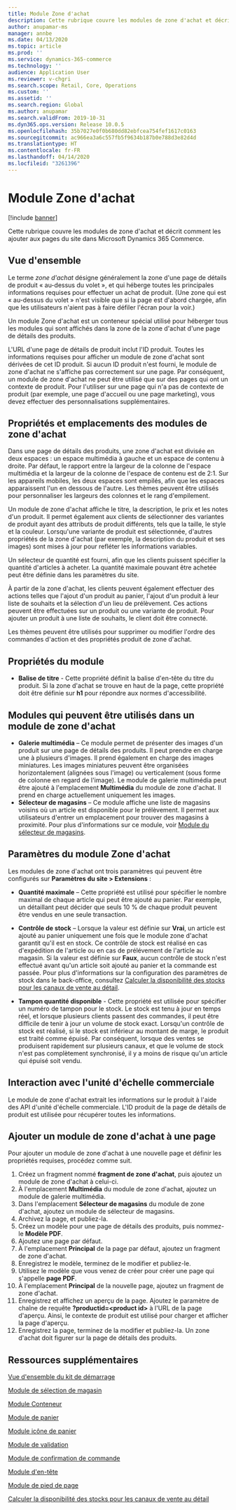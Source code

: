 ```yaml
---
title: Module Zone d'achat
description: Cette rubrique couvre les modules de zone d'achat et décrit comment les ajouter aux pages du site dans Microsoft Dynamics 365 Commerce.
author: anupamar-ms
manager: annbe
ms.date: 04/13/2020
ms.topic: article
ms.prod: ''
ms.service: dynamics-365-commerce
ms.technology: ''
audience: Application User
ms.reviewer: v-chgri
ms.search.scope: Retail, Core, Operations
ms.custom: ''
ms.assetid: ''
ms.search.region: Global
ms.author: anupamar
ms.search.validFrom: 2019-10-31
ms.dyn365.ops.version: Release 10.0.5
ms.openlocfilehash: 35b7027e0f0b680dd82ebfcea754fef1617c0163
ms.sourcegitcommit: ac966ea3a6c557fb5f9634b187b0e788d3e82d4d
ms.translationtype: HT
ms.contentlocale: fr-FR
ms.lasthandoff: 04/14/2020
ms.locfileid: "3261396"
---
```

# <a name="buy-box-module"></a>Module Zone d'achat


[!include [banner](includes/banner.md)]

Cette rubrique couvre les modules de zone d'achat et décrit comment les ajouter aux pages du site dans Microsoft Dynamics 365 Commerce.

## <a name="overview"></a>Vue d'ensemble

Le terme *zone d'achat* désigne généralement la zone d'une page de détails de produit « au-dessus du volet », et qui héberge toutes les principales informations requises pour effectuer un achat de produit. (Une zone qui est « au-dessus du volet » n'est visible que si la page est d'abord chargée, afin que les utilisateurs n'aient pas à faire défiler l'écran pour la voir.)

Un module Zone d'achat est un conteneur spécial utilisé pour héberger tous les modules qui sont affichés dans la zone de la zone d'achat d'une page de détails des produits.

L'URL d'une page de détails de produit inclut l'ID produit. Toutes les informations requises pour afficher un module de zone d'achat sont dérivées de cet ID produit. Si aucun ID produit n'est fourni, le module de zone d'achat ne s'affiche pas correctement sur une page. Par conséquent, un module de zone d'achat ne peut être utilisé que sur des pages qui ont un contexte de produit. Pour l'utiliser sur une page qui n'a pas de contexte de produit (par exemple, une page d'accueil ou une page marketing), vous devez effectuer des personnalisations supplémentaires.

## <a name="buy-box-module-properties-and-slots"></a>Propriétés et emplacements des modules de zone d'achat 

Dans une page de détails des produits, une zone d'achat est divisée en deux espaces : un espace multimédia à gauche et un espace de contenu à droite. Par défaut, le rapport entre la largeur de la colonne de l'espace multimédia et la largeur de la colonne de l'espace de contenu est de 2:1. Sur les appareils mobiles, les deux espaces sont empilés, afin que les espaces apparaissent l'un en dessous de l'autre. Les thèmes peuvent être utilisés pour personnaliser les largeurs des colonnes et le rang d'empilement.

Un module de zone d'achat affiche le titre, la description, le prix et les notes d'un produit. Il permet également aux clients de sélectionner des variantes de produit ayant des attributs de produit différents, tels que la taille, le style et la couleur. Lorsqu'une variante de produit est sélectionnée, d'autres propriétés de la zone d'achat (par exemple, la description du produit et ses images) sont mises à jour pour refléter les informations variables. 

Un sélecteur de quantité est fourni, afin que les clients puissent spécifier la quantité d'articles à acheter. La quantité maximale pouvant être achetée peut être définie dans les paramètres du site.

À partir de la zone d'achat, les clients peuvent également effectuer des actions telles que l'ajout d'un produit au panier, l'ajout d'un produit à leur liste de souhaits et la sélection d'un lieu de prélèvement. Ces actions peuvent être effectuées sur un produit ou une variante de produit. Pour ajouter un produit à une liste de souhaits, le client doit être connecté.

Les thèmes peuvent être utilisés pour supprimer ou modifier l'ordre des commandes d'action et des propriétés produit de zone d'achat. 

## <a name="module-properties"></a>Propriétés du module

- **Balise de titre** - Cette propriété définit la balise d'en-tête du titre du produit. Si la zone d'achat se trouve en haut de la page, cette propriété doit être définie sur **h1** pour répondre aux normes d'accessibilité. 

## <a name="modules-that-can-be-used-in-a-buy-box-module"></a>Modules qui peuvent être utilisés dans un module de zone d'achat

- **Galerie multimédia** – Ce module permet de présenter des images d'un produit sur une page de détails des produits. Il peut prendre en charge une à plusieurs d'images. Il prend également en charge des images miniatures. Les images miniatures peuvent être organisées horizontalement (alignées sous l'image) ou verticalement (sous forme de colonne en regard de l'image). Le module de galerie multimédia peut être ajouté à l'emplacement **Multimédia** du module de zone d'achat. Il prend en charge actuellement uniquement les images. 
- **Sélecteur de magasins** – Ce module affiche une liste de magasins voisins où un article est disponible pour le prélèvement. Il permet aux utilisateurs d'entrer un emplacement pour trouver des magasins à proximité. Pour plus d'informations sur ce module, voir [Module du sélecteur de magasins](store-selector.md).

## <a name="buy-box-module-settings"></a>Paramètres du module Zone d'achat

Les modules de zone d'achat ont trois paramètres qui peuvent être configurés sur **Paramètres du site \> Extensions** :

- **Quantité maximale** – Cette propriété est utilisé pour spécifier le nombre maximal de chaque article qui peut être ajouté au panier. Par exemple, un détaillant peut décider que seuls 10 % de chaque produit peuvent être vendus en une seule transaction.
- **Contrôle de stock** – Lorsque la valeur est définie sur **Vrai**, un article est ajouté au panier uniquement une fois que le module zone d'achat garantit qu'il est en stock. Ce contrôle de stock est réalisé en cas d'expédition de l'article ou en cas de prélévement de l'article au magasin. Si la valeur est définie sur **Faux**, aucun contrôle de stock n'est effectué avant qu'un article soit ajouté au panier et la commande est passée. Pour plus d'informations sur la configuration des paramètres de stock dans le back-office, consultez [Calculer la disponibilité des stocks pour les canaux de vente au détail](calculated-inventory-retail-channels.md).

- **Tampon quantité disponible** - Cette propriété est utilisée pour spécifier un numéro de tampon pour le stock. Le stock est tenu à jour en temps réel, et lorsque plusieurs clients passent des commandes, il peut être difficile de tenir à jour un volume de stock exact. Lorsqu'un contrôle de stock est réalisé, si le stock est inférieur au montant de marge, le produit est traité comme épuisé. Par conséquent, lorsque des ventes se produisent rapidement sur plusieurs canaux, et que le volume de stock n'est pas complètement synchronisé, il y a moins de risque qu'un article qui épuisé soit vendu.

## <a name="commerce-scale-unit-interaction"></a>Interaction avec l'unité d'échelle commerciale

Le module de zone d'achat extrait les informations sur le produit à l'aide des API d'unité d'échelle commerciale. L'ID produit de la page de détails de produit est utilisée pour récupérer toutes les informations.

## <a name="add-a-buy-box-module-to-a-page"></a>Ajouter un module de zone d'achat à une page

Pour ajouter un module de zone d'achat à une nouvelle page et définir les propriétés requises, procédez comme suit.

1. Créez un fragment nommé **fragment de zone d'achat**, puis ajoutez un module de zone d'achat à celui-ci.
1. À l'emplacement **Multimédia** du module de zone d'achat, ajoutez un module de galerie multimédia.
1. Dans l'emplacement **Sélecteur de magasins** du module de zone d'achat, ajoutez un module de sélecteur de magasins.
1. Archivez la page, et publiez-la.
1. Créez un modèle pour une page de détails des produits, puis nommez-le **Modèle PDF**.
1. Ajoutez une page par défaut.
1. À l'emplacement **Principal** de la page par défaut, ajoutez un fragment de zone d'achat.
1. Enregistrez le modèle, terminez de le modifier et publiez-le.
1. Utilisez le modèle que vous venez de créer pour créer une page qui s'appelle **page PDF**.
1. À l'emplacement **Principal** de la nouvelle page, ajoutez un fragment de zone d'achat.
1. Enregistrez et affichez un aperçu de la page. Ajoutez le paramètre de chaîne de requête **?productid=&lt;product id&gt;** à l'URL de la page d'aperçu. Ainsi, le contexte de produit est utilisé pour charger et afficher la page d'aperçu.
1. Enregistrez la page, terminez de la modifier et publiez-la. Un zone d'achat doit figurer sur la page de détails des produits.

## <a name="additional-resources"></a>Ressources supplémentaires

[Vue d'ensemble du kit de démarrage](starter-kit-overview.md)

[Module de sélection de magasin](store-selector.md)

[Module Conteneur](add-container-module.md)

[Module de panier](add-cart-module.md)

[Module icône de panier](cart-icon-module.md)

[Module de validation](add-checkout-module.md)

[Module de confirmation de commande](order-confirmation-module.md)

[Module d'en-tête](author-header-module.md)

[Module de pied de page](author-footer-module.md)

[Calculer la disponibilité des stocks pour les canaux de vente au détail](calculated-inventory-retail-channels.md)
